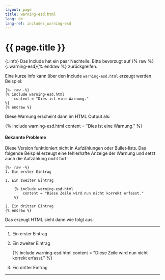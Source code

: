 ```yaml
---
layout: page
title: warning-esd.html
lang: de
lang-ref: includes_warning-esd
---
```

# {{ page.title }}

{:.info}
Das Include hat ein paar Nachteile. Bitte bevorzugt auf {% raw %}{:.warning-esd}{% endraw %} zurückgreifen.

Eine kurze Info kann über den Include `warning-esd.html` erzeugt werden. Beispiel:

```
{%- raw -%}
{% include warning-esd.html 
	content = "Dies ist eine Warnung."
%}
{% endraw %}
```

Diese Warnung erscheint dann im HTML Output als:

{% include warning-esd.html 
	content = "Dies ist eine Warnung."
%}

#### Bekannte Probleme

Diese Version funktioniert nicht in Aufzählungen oder Bullet-lists. Das folgende Beispiel erzeugt eine fehlerhafte Anzeige der Warnung und setzt auch die Aufzählung nicht fort!

```
{%- raw -%}
1. Ein erster Eintrag

1. Ein zweiter Eintrag

	{% include warning-esd.html 
		content = "Diese Zeile wird nun nicht korrekt erfasst."
	%}

1. Ein dritter Eintrag
{% endraw %}
```

Das erzeugt HTML sieht dann wie folgt aus:

----

1. Ein erster Eintrag

1. Ein zweiter Eintrag

	{% include warning-esd.html 
		content = "Diese Zeile wird nun nicht korrekt erfasst."
	%}

1. Ein dritter Eintrag

----
